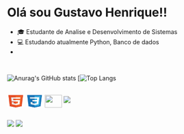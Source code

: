 # Olá sou Gustavo Henrique!!

- 🎓 Estudante de Analise e Desenvolvimento de Sistemas
- 💻 Estudando atualmente Python, Banco de dados
- 
<br>

![Anurag's GitHub stats](https://github-readme-stats.vercel.app/api?username=gustavosantt&show_icons=true&theme=dracula)
[![Top Langs](https://github-readme-stats.vercel.app/api/top-langs/?username=gustavosantt&layout=compact)

<div style="display: inline_block"><br>
  <img align="center" height="30" width="40" src="https://raw.githubusercontent.com/devicons/devicon/master/icons/html5/html5-original.svg">
  <img align="center" height="30" width="40" src="https://raw.githubusercontent.com/devicons/devicon/master/icons/css3/css3-original.svg">
  <img align="center" height="30" width="40" src="https://www.svgrepo.com/show/376344/python.svg">
  <img aling =!center" heigh="30" width="40" src="https://cdn.icon-icons.com/icons2/140/PNG/256/database_data_20916.png">
</div>

##

<div> 
  <a href="https://www.linkedin.com/in/gustavo-henrique-61a895215/" target="_blank"><img src="https://img.shields.io/badge/-LinkedIn-%230077B5?style=for-the-badge&logo=linkedin&logoColor=white" target="_blank"></a> 
  <a href = "https://mail.google.com/mail/u/0/?pli=1#inbox"><img src="https://img.shields.io/badge/-Gmail-%23333?style=for-the-badge&logo=gmail&logoColor=white" target="_blank"></a>
</div>
